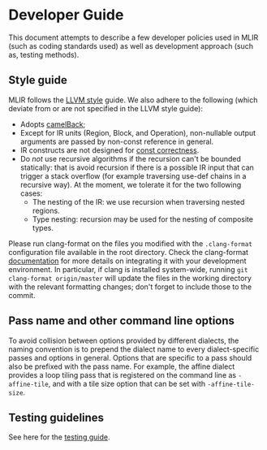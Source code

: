 # Developer Guide

This document attempts to describe a few developer policies used in MLIR (such
as coding standards used) as well as development approach (such as, testing
methods).

## Style guide

MLIR follows the [LLVM style](https://llvm.org/docs/CodingStandards.html) guide.
We also adhere to the following (which deviate from or are not specified in the
LLVM style guide):

*   Adopts [camelBack](https://llvm.org/docs/Proposals/VariableNames.html);
*   Except for IR units (Region, Block, and Operation), non-nullable output
    arguments are passed by non-const reference in general.
*   IR constructs are not designed for [const correctness](UsageOfConst.md).
*   Do *not* use recursive algorithms if the recursion can't be bounded
    statically: that is avoid recursion if there is a possible IR input that can
    trigger a stack overflow (for example traversing use-def chains in a
    recursive way). At the moment, we tolerate it for the two following cases:
    *   The nesting of the IR: we use recursion when traversing nested regions.
    *   Type nesting: recursion may be used for the nesting of composite types.

Please run clang-format on the files you modified with the `.clang-format`
configuration file available in the root directory. Check the clang-format
[documentation](https://clang.llvm.org/docs/ClangFormat.html) for more details
on integrating it with your development environment. In particular, if clang is
installed system-wide, running `git clang-format origin/master` will update the
files in the working directory with the relevant formatting changes; don't
forget to include those to the commit.

## Pass name and other command line options

To avoid collision between options provided by different dialects, the naming
convention is to prepend the dialect name to every dialect-specific passes and
options in general. Options that are specific to a pass should also be prefixed
with the pass name. For example, the affine dialect provides a loop tiling pass
that is registered on the command line as `-affine-tile`, and with a tile size
option that can be set with `-affine-tile-size`.

## Testing guidelines

See here for the [testing guide](TestingGuide.md).
